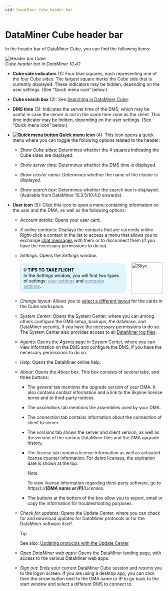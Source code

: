 ```yaml
---
uid: DataMiner_Cube_header_bar
---
```


# DataMiner Cube header bar

In the header bar of DataMiner Cube, you can find the following items:

![Header bar Cube](~/user-guide/images/Header_Bar.png)<br/>*Cube header bar in DataMiner 10.4.1*

- **Cube side indicators** (1): Four blue squares, each representing one of the four Cube sides. The largest square marks the Cube side that is currently displayed. These indicators may be hidden, depending on the user settings. (See “Quick menu icon” below.)

- **Cube search box** (2): See [Searching in DataMiner Cube](xref:Searching_in_DataMiner_Cube).

- **DMS time** (3): Indicates the server time of the DMS, which may be useful in case the server is not in the same time zone as the client. This time indicator may be hidden, depending on the user settings. (See “Quick menu icon” below.)

- **![Quick menu button](~/user-guide/images/CubeXquickmenu.png) Quick menu icon** (4): This icon opens a quick menu where you can toggle the following options related to the header:

  - *Show Cube sides*: Determines whether the 4 squares indicating the Cube sides are displayed.

  - *Show server time*: Determines whether the DMS time is displayed.

  - *Show cluster name*: Determines whether the name of the cluster is displayed.

  - *Show search box*: Determines whether the search box is displayed. (Available from DataMiner 10.3.5/10.4.0 onwards).

- **User icon** (5): Click this icon to open a menu containing information on the user and the DMA, as well as the following options:

  - *Account details*: Opens your user card.

  - *X online contacts*: Displays the contacts that are currently online. Right-click a contact in the list to access a menu that allows you to exchange [chat messages](xref:chat) with them or to disconnect them (if you have the necessary permissions to do so).

  - *Settings*: Opens the *Settings* window.

    <div style="display: flex; align-items: center; justify-content: space-between; margin: 0 auto; max-width: 100%;">
      <div style="border: 1px solid #ccc; border-radius: 10px; padding: 10px; flex-grow: 1; background-color: #DEF7FF; margin-right: 20px; color: #000000;">
        <b>💡 TIPS TO TAKE FLIGHT</b><br>In the <i>Settings</i> window, you will find two types of settings: <a href="xref:User_settings" style="color: #657AB7;">user settings</a> and <a href="xref:Computer_settings" style="color: #657AB7;">computer settings</a>.
      </div>
      <img src="~/images/Skye.svg" alt="Skye" style="width: 100px; flex-shrink: 0;">
    </div>

  - *Change layout*: Allows you to [select a different layout](xref:Working_with_cards_in_DataMiner_Cube#changing-the-card-layout) for the cards in the Cube workspace.

  - *System Center*: Opens the System Center, where you can among others configure the DMS setup, backups, the database, and DataMiner security, if you have the necessary permissions to do so. The System Center also provides access to all [DataMiner log files](xref:logging).

  - *Agents*: Opens the *Agents* page in System Center, where you can view information on the DMS and configure the DMS, if you have the necessary permissions to do so.

  - *Help*: Opens the DataMiner online help.

  - *About*: Opens the *About* box. This box consists of several tabs, and three buttons:

    - The *general* tab mentions the upgrade version of your DMA. It also contains contact information and a link to the Skyline license terms and to third-party notices.

    - The *assemblies* tab mentions the assemblies used by your DMA.

    - The *connection* tab contains information about the connection of client to server.

    - The *versions* tab shows the server and client version, as well as the version of the various DataMiner files and the DMA upgrade history.

    - The *license* tab contains license information as well as activated license counter information. For demo licenses, the expiration date is shown at the top.

      > [!NOTE]
      > To view license information regarding third-party software, go to *http(s)://**\[DMA name or IP\]**/Licenses*.

    - The buttons at the bottom of the box allow you to export, email or copy the information for troubleshooting purposes.

  - *Check for updates*: Opens the Update Center, where you can check for and download updates for DataMiner protocols or for the DataMiner software itself.

    > [!TIP]
    > See also: [Updating protocols with the Update Center](xref:Adding_a_protocol_or_protocol_version_to_your_DataMiner_System#updating-protocols-with-the-update-center)

  - *Open DataMiner web apps*: Opens the DataMiner landing page, with access to the various DataMiner web apps.

  - *Sign out*: Ends your current DataMiner Cube session and returns you to the logon screen. If you are using a desktop app, you can click then the arrow button next to the DMA name or IP to go back to the start window and select a different DMS to connect to.
